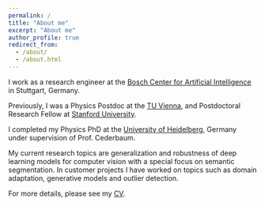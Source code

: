 ```yaml
---
permalink: /
title: "About me"
excerpt: "About me"
author_profile: true
redirect_from: 
  - /about/
  - /about.html
---
```



I work as a research engineer at the [Bosch Center for Artificial Intelligence](https://www.bosch-ai.com/about-us/our-people/) in Stuttgart, Germany.

Previously, I was a Physics Postdoc at the [TU Vienna](http://atomchip.org/), and Postdoctoral Research Fellow at [Stanford University](https://web.stanford.edu/group/kasevich/cgi-bin/wordpress/).

I completed my Physics PhD at the [University of Heidelberg](https://www.pci.uni-heidelberg.de/cms/index.html), Germany under supervision of Prof. Cederbaum.


My current research topics are generalization and robustness of deep learning models for computer vision
with a special focus on semantic segmentation. In customer projects I have worked on topics such as domain adaptation,
generative models and outlier detection.


For more details, please see my [CV](/files/CV-Kaspar-Sakmann.pdf).
